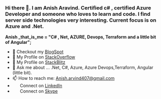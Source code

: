 ### Hi there 👋.  I am Anish Aravind. Certified c# , certified Azure Developer and someone who loves to learn and code. I find server side technologies very interesting. Current focus is on Azure and .Net.

<b> Anish _that_is_me = "C# , Net, AZURE, Devops, Terraform and a little bit of Angular";</b> </br>

- 🔭  Checkout my <a href="https://anisharvind.blogspot.com/">BlogSpot <a>
- 🌱  My Profile on <a href="https://stackoverflow.com/users/12101614/anish">StackOverflow <a>
- 👯  My Profile on <a href="https://stackblitz.com/@Anish407">StackBlitz <a>
- 💬  Ask me about ... .Net, C#, Azure, Azure Devops,Terraform, Angular (little bit).
- 📫  How to reach me: Anish.arvind407@gmail.com
- <img width="20" height="15" src="https://encrypted-tbn0.gstatic.com/images?q=tbn:ANd9GcRpC5SLHGp8dyWwUVIuSz8eCcWl9eV3LnVrGw&usqp=CAU"/> Connect on <a href="https://www.linkedin.com/in/anish-aravind-b29b6a49/">  LinkedIn</a>
- <img width="20" height="15" src="https://iconarchive.com/download/i58553/dakirby309/windows-8-metro/Apps-Skype-alt-Metro.ico"/>  Connect on <a href="https://join.skype.com/invite/XJgs7iZtCLAw"> Skype</a> 
